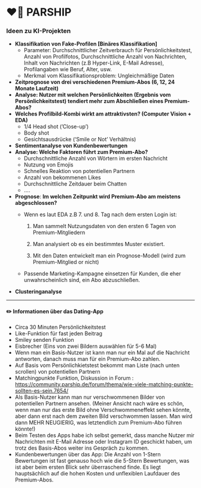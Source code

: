 # ❤️‍🔥 PARSHIP

### Ideen zu KI-Projekten

- **Klassifikation von Fake-Profilen [Binäres Klassifikation]**
    - Parameter: Durchschnittlicher Zeitverbrauch für Persönlichkeitstest, Anzahl von Profilfotos, Durchschnittliche Anzahl von Nachrichten, Inhalt von Nachrichten (z.B Hyper-Link, E-Mail Adresse), Profilangaben wie Beruf, Alter, usw.
    - Merkmal vom Klassifikationsproblem: Ungleichmäßige Daten
- **Zeitprognose von drei verschiedenen Premium-Abos (6, 12, 24 Monate Laufzeit)**
- **Analyse: Nutzer mit welchen Persönlichkeiten (Ergebnis vom Persönlichkeitstest) tendiert mehr zum Abschließen eines Premium-Abos?**
- **Welches Profilbild-Kombi wirkt am attraktivsten? (Computer Vision + EDA)**
    - 1/4 Head shot (’Close-up’)
    - Body shot
    - Gesichtsausdrücke (‘Smile or Not’ Verhältnis)
- **Sentimentanalyse von Kundenbewertungen**
- **Analyse: Welche Faktoren führt zum Premium-Abo?**
    - Durchschnittliche Anzahl von Wörtern im ersten Nachricht
    - Nutzung von Emojis
    - Schnelles Reaktion von potentiellen Partnern
    - Anzahl von bekommenen Likes
    - Durchschnittliche Zeitdauer beim Chatten
    - ….
- **Prognose**: **Im welchen Zeitpunkt wird Premium-Abo am meistens abgeschlossen?**
    - Wenn es laut EDA z.B 7. und 8. Tag nach dem ersten Login ist:
    
      1. Man sammelt Nutzungsdaten von den ersten 6 Tagen von Premium-Mitgliedern 
    
      2. Man analysiert ob es ein bestimmtes Muster existiert. 
    
      3. Mit den Daten entwickelt man ein Prognose-Modell (wird zum Premium-Mitglied or nicht)
    
   - Passende Marketing-Kampagne einsetzen für Kunden, die eher unwahrscheinlich sind, ein Abo abzuschließen. 
- **Clusteringanalyse**


-------

#### ✏️ Informationen über das Dating-App 

- Circa 30 Minuten Persönlichkeitstest 
- Like-Funktion für fast jeden Beitrag 
- Smiley senden Funktion
- Eisbrecher (Eins von zwei Bildern auswählen für 5-6 Mal)
- Wenn man ein Basis-Nutzer ist kann man nur ein Mal auf die Nachricht antworten, danach muss man für ein Premium-Abo zahlen.
- Auf Basis vom Persönlichkietstest bekommt man Liste (nach unten scrollen) von potentiellen Partnern 
- Matchingpunkte Funktion, Diskussion in Forum : https://community.parship.de/forum/thema/wie-viele-matching-punkte-sollten-es-sein.7654/
- Als Basis-Nutzer kann man nur verschwommenen Bilder von potentiellen Partnern ansehen. (Meiner Ansicht nach wäre es schön, wenn man nur das erste Bild ohne Verschwommeneffekt sehen könnte, aber dann erst nach dem zweiten Bild verschwommen lassen. Man wird dann MEHR NEUGIERIG, was letztendlich zum Premium-Abo führen könnte!)
- Beim Testen des Apps habe ich selbst gemerkt, dass manche Nutzer mir Nachrichten mit E-Mail Adresse oder Instagram ID geschickt haben, um trotz des Basis-Abos weiter ins Gespräch zu kommen. 
- Kundenbewertungen über das App: Die Anzahl von 1-Stern Bewertungen ist fast genauso hoch wie die 5-Stern Bewertungen, was ist aber beim ersten Blick sehr überraschend finde. Es liegt hauptsächlich auf die hohen Kosten und unflexiblen Laufdauer des Premium-Abos.

